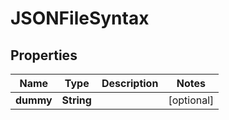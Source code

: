 

# JSONFileSyntax

## Properties

Name | Type | Description | Notes
------------ | ------------- | ------------- | -------------
**dummy** | **String** |  |  [optional]



